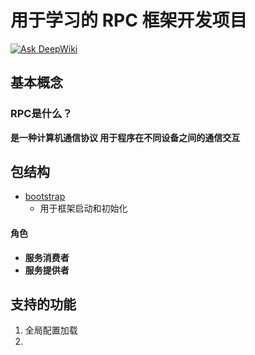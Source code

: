 # 用于学习的 RPC 框架开发项目

[![Ask DeepWiki](https://deepwiki.com/badge.svg)](https://deepwiki.com/JiaWei-Chen-2295/jc-simple-rpc)

## 基本概念

### **RPC是什么？**

**是一种计算机通信协议 用于程序在不同设备之间的通信交互**

## 包结构
- [bootstrap](rpc-core/src/main/java/fun/javierchen/jcrpc/bootstrap)
  - 用于框架启动和初始化 


#### 角色

* **服务消费者**
* **服务提供者**

## 支持的功能
1. 全局配置加载
2. 